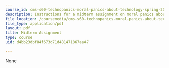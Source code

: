 ```yaml
---
course_id: cms-s60-technopanics-moral-panics-about-technology-spring-2013
description: Instructions for a midterm assignment on moral panics about technology.
file_location: /coursemedia/cms-s60-technopanics-moral-panics-about-technology-spring-2013/d4bb23dbf84f673d71d481471867aa47_MITCMS_S60S13_Midterm.pdf
file_type: application/pdf
layout: pdf
title: Midterm Assignment
type: course
uid: d4bb23dbf84f673d71d481471867aa47

---
```

None